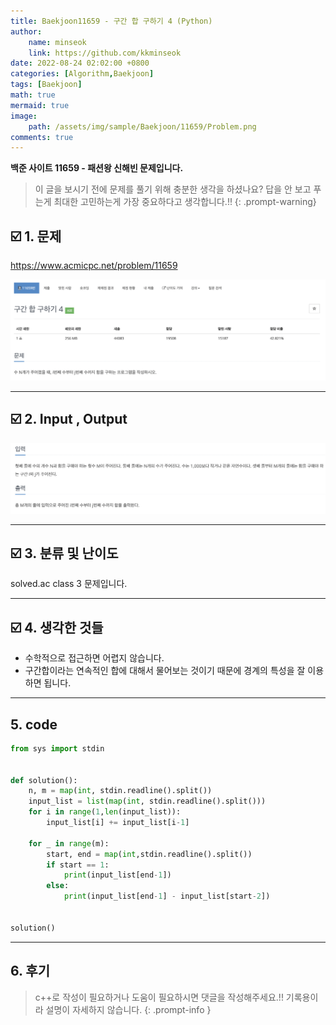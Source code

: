 ```yaml
---
title: Baekjoon11659 - 구간 합 구하기 4 (Python)
author: 
    name: minseok
    link: https://github.com/kkminseok
date: 2022-08-24 02:02:00 +0800
categories: [Algorithm,Baekjoon]
tags: [Baekjoon]
math: true
mermaid: true
image: 
    path: /assets/img/sample/Baekjoon/11659/Problem.png
comments: true
---
```


**백준 사이트 11659 - 패션왕 신해빈 문제입니다.**

> 이 글을 보시기 전에 문제를 풀기 위해 충분한 생각을 하셨나요? 답을 안 보고 푸는게 최대한 고민하는게 가장 중요하다고 생각합니다.!!
{: .prompt-warning}

## ☑️ 1. 문제
<https://www.acmicpc.net/problem/11659>


![](/assets/img/sample/Baekjoon/11659/Problem.png)

-----  

## ☑️ 2. Input , Output
![](/assets/img/sample/Baekjoon/11659/input.png)


-----  

## ☑️ 3. 분류 및 난이도

solved.ac class 3 문제입니다.

-----  

## ☑️ 4. 생각한 것들

- 수학적으로 접근하면 어렵지 않습니다.
- 구간합이라는 연속적인 합에 대해서 물어보는 것이기 때문에 경계의 특성을 잘 이용하면 됩니다.


-----  

## 5. code

```python
from sys import stdin


def solution():
    n, m = map(int, stdin.readline().split())
    input_list = list(map(int, stdin.readline().split()))
    for i in range(1,len(input_list)):
        input_list[i] += input_list[i-1]

    for _ in range(m):
        start, end = map(int,stdin.readline().split())
        if start == 1:
            print(input_list[end-1])
        else:
            print(input_list[end-1] - input_list[start-2])


solution()


```

-----

## 6. 후기


> c++로 작성이 필요하거나 도움이 필요하시면 댓글을 작성해주세요.!! 기록용이라 설명이 자세하지 않습니다.
{: .prompt-info }